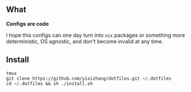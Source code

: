 ## What

**Configs are code**

I hope this configs can one day turn into `nix` packages or something more deterministic, OS agnostic, and don't become invalid at any time.
 
## Install

 ```
 tmux
 git clone https://github.com/yixizhang/dotfiles.git ~/.dotfiles
 cd ~/.dotfiles && sh ./install.sh
 ```

